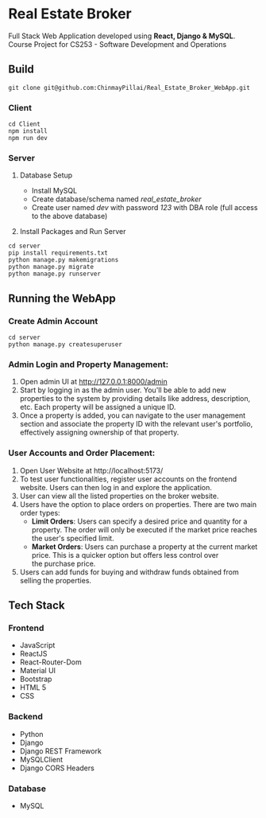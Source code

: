 # Real Estate Broker
Full Stack Web Application developed using **React, Django & MySQL**. Course Project for CS253 - Software Development and Operations

## Build

```
git clone git@github.com:ChinmayPillai/Real_Estate_Broker_WebApp.git
```

### Client 
```
cd Client
npm install
npm run dev
```

### Server

1. Database Setup
    * Install MySQL
    * Create database/schema named *real_estate_broker*
    * Create user named *dev* with password *123* with DBA role (full access to the above database)

2. Install Packages and Run Server
```
cd server
pip install requirements.txt
python manage.py makemigrations
python manage.py migrate 
python manage.py runserver
```

## Running the WebApp

### Create Admin Account
```
cd server
python manage.py createsuperuser
```

### Admin Login and Property Management:

1. Open admin UI at http://127.0.0.1:8000/admin
2. Start by logging in as the admin user. You'll be able to add new properties to the system by providing details like address, description, etc. Each property will be assigned a unique ID.
3.   Once a property is added, you can navigate to the user management section and associate the property ID with the relevant user's portfolio, effectively assigning ownership of that property.

### User Accounts and Order Placement:

1. Open User Website at http://localhost:5173/
2. To test user functionalities, register user accounts on the frontend website. Users can then log in and explore the application.
3. User can view all the listed properties on the broker website.
4. Users have the option to place orders on properties. There are two main order types:
    * **Limit Orders**: Users can specify a desired price and quantity for a property. The order will only be executed if the market price reaches the user's specified limit.
    * **Market Orders**: Users can purchase a property at the current market price. This is a quicker option but offers less control over the purchase price.
5. Users can add funds for buying and withdraw funds obtained from selling the properties. 

## Tech Stack

### Frontend
* JavaScript
* ReactJS
* React-Router-Dom
* Material UI
* Bootstrap
* HTML 5
* CSS


### Backend
* Python
* Django
* Django REST Framework
* MySQLClient
* Django CORS Headers

### Database
* MySQL
